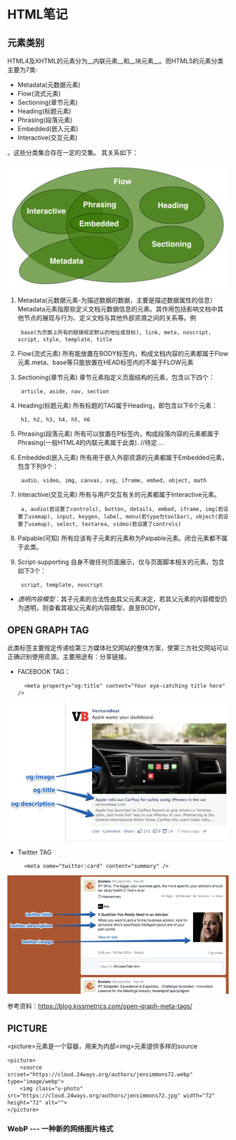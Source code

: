 ﻿# HTML笔记

## 元素类别
HTML4及XHTML的元素分为__内联元素__和__块元素__。而HTML5的元素分类主要为7类:
* Metadata(元数据元素)
* Flow(流式元素)
* Sectioning(章节元素)
* Heading(标题元素)
* Phrasing(段落元素)
* Embedded(嵌入元素)
* Interactive(交互元素)

。这些分类集合存在一定的交集。
其关系如下：

![HTML REFRENCE](./imgs/html5-nesting.png)

1. Metadata(元数据元素-为描述数据的数据，主要是描述数据属性的信息）
Metadata元素指那些定义文档元数据信息的元素。其作用包括影响文档中其他节点的展现与行为、定义文档与其他外部资源之间的关系等。例
    
        base(为页面上所有的链接规定默认的地址或目标), link, meta, noscript, script, style, template, title

2. Flow(流式元素)
所有能放置在BODY标签内，构成文档内容的元素都属于Flow元素.meta、base等只能放置在HEAD标签内的不属于FLOW元素

3. Sectioning(章节元素)
章节元素指定义页面结构的元素，包含以下四个：

        article, aside, nav, section

4. Heading(标题元素)
所有标题的TAG属于Heading，即包含以下6个元素：

        h1, h2, h3, h4, h5, h6

5. Phrasing(段落元素)
所有可以放置在P标签内，构成段落内容的元素都属于Phrasing(一般HTML4的内联元素属于此类).
    //待定....

6. Embedded(嵌入元素)
所有用于嵌入外部资源的元素都属于Embedded元素，包含下列9个：

        audio, video, img, canvas, svg, iframe, embed, object, math

7. Interactive(交互元素)
所有与用户交互有关的元素都属于Interactive元素。

        a, audio(若设置了controls), button, details, embed, iframe, img(若设置了usemap), input, keygen, label, menu(若type为toolbar), object(若设置了usemap), select, textarea, video(若设置了controls)

8. Palpable(可知)
所有应该有子元素的元素称为Palpable元素。闭合元素都不属于此类。

9. Script-supporting
自身不做任何页面展示，仅与页面脚本相关的元素。包含如下3个：

        script, template, noscript

* _透明内容模型_：其子元素的合法性由其父元素决定，若其父元素的内容模型仍为透明，则查看其祖父元素的内容模型，直至BODY。

## OPEN GRAPH TAG
此类标签主要规定传递给第三方媒体社交网站的整体方案，使第三方社交网站可以正确识别使用资源。主要用途有：分享链接。

* FACEBOOK TAG：

        <meta property="og:title" content="Your eye-catching title here" />
![HTML REFRENCE](./imgs/Facebook-2014-03-03.jpg)

* Twitter TAG

        <meta name="twitter:card" content="summary" />
![HTML REFRENCE](./imgs/Twitter.jpg)

参考资料：<https://blog.kissmetrics.com/open-graph-meta-tags/>

## PICTURE
\<picture>元素是一个容器，用来为内部\<img>元素提供多样的source

    <picture>
        <source srcset="https://cloud.24ways.org/authors/jensimmons72.webp" type="image/webp">
        <img class="u-photo" src="https://cloud.24ways.org/authors/jensimmons72.jpg" width="72" height="72" alt="">
    </picture>

### WebP --- 一种新的网络图片格式

